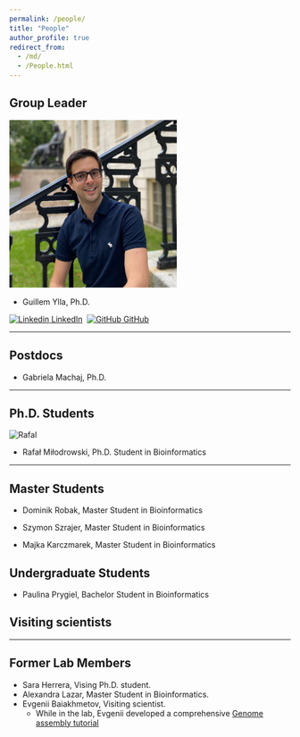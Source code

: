 ```yaml
---
permalink: /people/
title: "People"
author_profile: true
redirect_from: 
  - /md/
  - /People.html
---
```



## Group Leader


<img src="../images/Ylla_Harvard1_squared.jpg" alt="Ylla" width="300" height="300"/>

- Guillem Ylla, Ph.D.


[![Linkedin](https://i.stack.imgur.com/gVE0j.png) LinkedIn](https://www.linkedin.com/in/gylla)&nbsp;
[![GitHub](https://i.stack.imgur.com/tskMh.png) GitHub](https://github.com/guillemylla)

---

## Postdocs

- Gabriela Machaj, Ph.D.

---

## Ph.D. Students

<img src="../images/Rafal_M_squared.png" alt="Rafal" width="200" height="200"/>

- Rafał Miłodrowski, Ph.D. Student in Bioinformatics


---

## Master Students

- Dominik Robak, Master Student in Bioinformatics

- Szymon Szrajer, Master Student in Bioinformatics

- Majka Karczmarek, Master Student in Bioinformatics

## Undergraduate Students

- Paulina Prygiel, Bachelor Student in Bioinformatics

## Visiting scientists



---


## Former Lab Members



- Sara Herrera, Vising Ph.D. student.
- Alexandra Lazar, Master Student in Bioinformatics.
- Evgenii Baiakhmetov,  Visiting scientist.
  * While in the lab, Evgenii developed a comprehensive [Genome assembly tutorial ]( https://niwdoog.github.io/Genome_Assembly_Long_Reads_Hi-C/)

